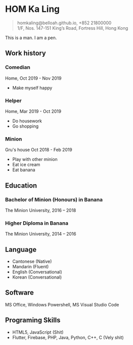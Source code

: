 # HOM Ka Ling

> homkaling@belloah<!-- -->.github.<!-- -->io, +852 21800000<!-- (1) -->\
> 1/F, Nos. 147-151 King’s Road, Fortress Hill, Hong Kong<!-- (2) -->

This is a man. I am a pen.

## Work history

### Comedian

Home, Oct 2019 - Nov 2019

- Make myself happy<!-- (3) -->

### Helper

Home, Mar 2019 - Oct 2019

- Do housework
- Go shopping

### Minion

Gru's house Oct 2018 - Feb 2019

- Play with other minion
- Eat ice cream
- Eat banana

## Education

### Bachelor of Minion (Honours) in Banana

The Minion University, 2016 – 2018

### Higher Diploma in Banana

The Minion University, 2014 – 2016

## Language

- Cantonese (Native)
- Mandarin (Fluent)
- English (Conversational)
- Korean (Conversational)

## Software

MS Office, Windows Powershell, MS Visual Studio Code

## Programing Skills

- HTML5, JavaScript (Shit)
- Flutter, Firebase, PHP, Java, Python, C++, C (Vely shit)

<!--
    Bello~ This is a comment, which means no one see me when the file is rendered and you can feel free to remove me ahh~

    A comment can also be used to prevent auto generating of hyperlink (see 1)

    This project uses Marked.js to render a md file, then formats the rendered stuff again ahh~

    If you need to make to line close, add \ after the former line (see 1 also)
    If you need to start a new paragraph, double line break

    Here are the stuff which have been styled:

    #, ##, ## stands for header 1, 2 and 3, header 1 is centered.

    > starts a blockquote, which means

    > This
    > is
    > blockquote
    > ahh

    Things in a blockquote are centered. (see 2)

    - makes a bullet point (see 3)

    There are many other features in Markdown language.
    Me didn't make use and style all of them in this project.
    For more information about Markdown language, google by yourself lah hehehe
-->
